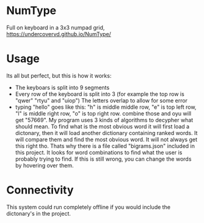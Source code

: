 # NumType
Full on keyboard in a 3x3 numpad grid,
https://undercovervd.github.io/NumType/

# Usage
Its all but perfect, but this is how it works:
- The keyboars is split into 9 segments
- Every row of the keyboard is split into 3 (for example the top row is "qwer" "rtyu" and "uiop") The letters overlap to allow for some error
- typing "hello" goes like this: "h" is middle middle row, "e" is top left row, "l" is middle right row, "o" is top right row. combine those and oyu will get "57669". My program uses 3 kinds of algorithms to decypher what should mean. To find what is the most obvious word it will first load a dictonary, then it will load another dictionary containing ranked words. It will compare them and find the most obvious word. It will not always get this right tho. Thats why there is a file called "bigrams.json" included in this project. It looks for word combinations to find what the user is probably trying to find. If this is still wrong, you can change the words by hovering over them.

# Connectivity
This system could run completely offline if you would include the dictonary's in the project.
